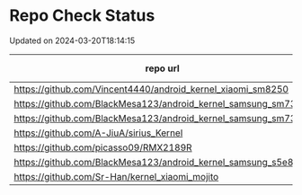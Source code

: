 # Repo Check Status

Updated on 2024-03-20T18:14:15

| repo url | repo status |
| -------- | -------- | 
|  https://github.com/Vincent4440/android_kernel_xiaomi_sm8250 |  301 |
|  https://github.com/BlackMesa123/android_kernel_samsung_sm7325 |  301 |
|  https://github.com/BlackMesa123/android_kernel_samsung_sm7325 |  301 |
|  https://github.com/A-JiuA/sirius_Kernel |  301 |
|  https://github.com/picasso09/RMX2189R |  301 |
|  https://github.com/BlackMesa123/android_kernel_samsung_s5e8835 |  301 |
|  https://github.com/Sr-Han/kernel_xiaomi_mojito |  404 |
